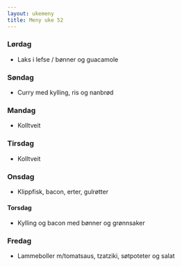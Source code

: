 ```yaml
---
layout: ukemeny
title: Meny uke 52
---
```


### Lørdag

- Laks i lefse / bønner og guacamole

### Søndag

- Curry med kylling, ris og nanbrød

### Mandag

- Kolltveit

### Tirsdag

- Kolltveit

### Onsdag

- Klippfisk, bacon, erter, gulrøtter

#### Torsdag

- Kylling og bacon med bønner og grønnsaker

### Fredag

- Lammeboller m/tomatsaus, tzatziki, søtpoteter og salat

